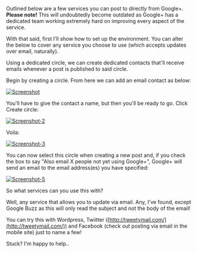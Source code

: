 <!---
title: "Publishing to external sources from Google+"
date: "2011-07-06"
categories:
  - "social-media"
tags:
  - "email"
  - "g"
  - "google"
--->

Outlined below are a few services you can post to directly from Google+. **Please note!** This _will_ undoubtedly become outdated as Google+ has a dedicated team working extremely hard on improving every aspect of the service.

With that said, first I'll show how to set up the environment. You can alter the below to cover any service you choose to use (which accepts updates over email, naturally).

Using a dedicated circle, we can create dedicated contacts that'll receive emails whenever a post is published to said circle.

Begin by creating a circle. From here we can add an email contact as below:

[![](/wp-content/uploads/2011/07/Screenshot.png "Screenshot")](/wp-content/uploads/2011/07/Screenshot.png)

You'll have to give the contact a name, but then you'll be ready to go. Click Create circle:

[![](/wp-content/uploads/2011/07/Screenshot-2.png "Screenshot-2")](/wp-content/uploads/2011/07/Screenshot-2.png)

Voila:

[![](/wp-content/uploads/2011/07/Screenshot-3.png "Screenshot-3")](/wp-content/uploads/2011/07/Screenshot-3.png)

You can now select this circle when creating a new post and, if you check the box to say "Also email X people not yet using Google+", Google+ will send an email to the email address(es) you have specified:

[![](/wp-content/uploads/2011/07/Screenshot-5.png "Screenshot-5")](/wp-content/uploads/2011/07/Screenshot-5.png)

So what services can you use this with?

Well, any service that allows you to update via email. Any, I've found, except Google Buzz as this will only read the subject and not the body of the email!

You can try this with Wordpress, Twiitter ([http://tweetymail.com/](http://tweetymail.com/)) and Facebook (check out posting via email in the mobile site) just to name a few!

Stuck? I'm happy to help..

